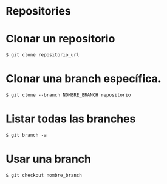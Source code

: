 # Repositories

# Clonar un repositorio

```
$ git clone repositorio_url
```

# Clonar una branch específica.

```
$ git clone --branch NOMBRE_BRANCH repositorio
```


# Listar todas las branches 

```
$ git branch -a
```


# Usar una branch 

```
$ git checkout nombre_branch
```

